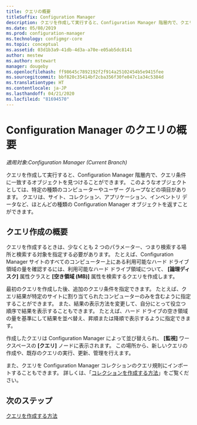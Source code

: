```yaml
---
title: クエリの概要
titleSuffix: Configuration Manager
description: クエリを作成して実行すると、Configuration Manager 階層内で、クエリ条件に一致するオブジェクトを見つけることができます。
ms.date: 05/08/2019
ms.prod: configuration-manager
ms.technology: configmgr-core
ms.topic: conceptual
ms.assetid: 03d1b3a9-41db-4d3a-a70e-e05ab5dc8141
author: mestew
ms.author: mstewart
manager: dougeby
ms.openlocfilehash: ff98645c7892192f2f914a25102454b5e9415fee
ms.sourcegitcommit: bbf820c35414bf2cba356f30fe047c1a34c5384d
ms.translationtype: HT
ms.contentlocale: ja-JP
ms.lasthandoff: 04/21/2020
ms.locfileid: "81694570"
---
```

# <a name="introduction-to-queries-in-configuration-manager"></a>Configuration Manager のクエリの概要

*適用対象:Configuration Manager (Current Branch)*

クエリを作成して実行すると、Configuration Manager 階層内で、クエリ条件に一致するオブジェクトを見つけることができます。 このようなオブジェクトとしては、特定の種類のコンピューターやユーザー グループなどの項目があります。 クエリは、サイト、コレクション、アプリケーション、インベントリ データなど、ほとんどの種類の Configuration Manager オブジェクトを返すことができます。  

## <a name="query-creation-overview"></a>クエリ作成の概要

 クエリを作成するときは、少なくとも 2 つのパラメーター、つまり検索する場所と検索する対象を指定する必要があります。 たとえば、Configuration Manager サイトのすべてのコンピューター上にある利用可能なハード ドライブ領域の量を確認するには、利用可能なハード ドライブ領域について、 **[論理ディスク]** 属性クラスと **[空き領域 (MB)]** 属性を検索するクエリを作成します。  

 最初のクエリを作成した後、追加のクエリ条件を指定できます。 たとえば、クエリ結果が特定のサイトに割り当てられたコンピューターのみを含むように指定することができます。 また、結果の表示方法を変更して、自分にとって役立つ順序で結果を表示することもできます。 たとえば、ハード ドライブの空き領域の量を基準にして結果を並べ替え、昇順または降順で表示するように指定できます。  

 作成したクエリは Configuration Manager によって並び替えられ、 **[監視]** ワークスペースの **[クエリ]** ノードに表示されます。 この場所から、新しいクエリの作成や、既存のクエリの実行、更新、管理を行えます。  

 また、クエリを Configuration Manager コレクションのクエリ規則にインポートすることもできます。 詳しくは、「[コレクションを作成する方法](../../../core/clients/manage/collections/create-collections.md)」をご覧ください。  

## <a name="next-steps"></a>次のステップ

 [クエリを作成する方法](../../../core/servers/manage/create-queries.md)
